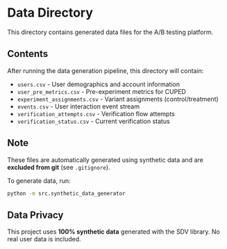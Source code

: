 # Data Directory

This directory contains generated data files for the A/B testing platform.

## Contents

After running the data generation pipeline, this directory will contain:

- `users.csv` - User demographics and account information
- `user_pre_metrics.csv` - Pre-experiment metrics for CUPED
- `experiment_assignments.csv` - Variant assignments (control/treatment)
- `events.csv` - User interaction event stream
- `verification_attempts.csv` - Verification flow attempts
- `verification_status.csv` - Current verification status

## Note

These files are automatically generated using synthetic data and are **excluded from git** (see `.gitignore`).

To generate data, run:

```bash
python -m src.synthetic_data_generator
```

## Data Privacy

This project uses **100% synthetic data** generated with the SDV library. No real user data is included.
